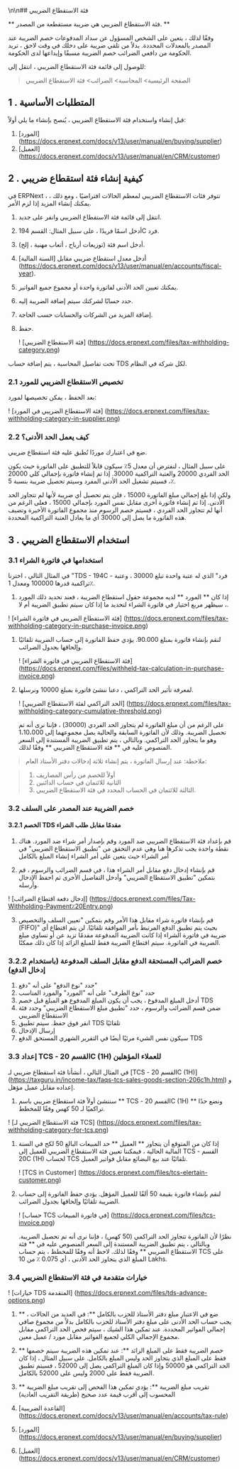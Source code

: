 \n\n## فئة الاستقطاع الضريبي

** فئة الاستقطاع الضريبي هي ضريبة مستقطعة من المصدر. **

وفقًا لذلك ، يتعين على الشخص المسؤول عن سداد المدفوعات خصم الضريبة عند المصدر بالمعدلات المحددة. بدلاً من تلقي ضريبة على دخلك في وقت لاحق ، تريد الحكومة من دافعي الضرائب خصم الضريبة مسبقًا وإيداعها لدى الحكومة.

للوصول إلى قائمة فئة الاستقطاع الضريبي ، انتقل إلى:

> الصفحة الرئيسية> المحاسبة> الضرائب> فئة الاستقطاع الضريبي

## 1 \. المتطلبات الأساسية

قبل إنشاء واستخدام فئة الاستقطاع الضريبي ، يُنصح بإنشاء ما يلي أولاً:

1. [المورد] (https://docs.erpnext.com/docs/v13/user/manual/en/buying/supplier)
2. [العميل] (https://docs.erpnext.com/docs/v13/user/manual/en/CRM/customer)

## 2 \. كيفية إنشاء فئة استقطاع ضريبي

في ERPNext ، تتوفر فئات الاستقطاع الضريبي لمعظم الحالات افتراضيًا ، ومع ذلك ، يمكنك إنشاء المزيد إذا لزم الأمر.

1. انتقل إلى قائمة فئة الاستقطاع الضريبي وانقر على جديد.
2. أدخل اسمًا فريدًا ، على سبيل المثال: القسم 194C فرد.
3. أدخل اسم فئة (توزيعات أرباح ، أتعاب مهنية ، إلخ).
4. أدخل معدل استقطاع ضريبي مقابل [السنة المالية] (https://docs.erpnext.com/docs/v13/user/manual/en/accounts/fiscal-year).
5. يمكنك تعيين الحد الأدنى لفاتورة واحدة أو مجموع جميع الفواتير.
6. حدد حسابًا لشركتك سيتم إضافة الضريبة إليه.
7. إضافة المزيد من الشركات والحسابات حسب الحاجة.
8. حفظ.
    
    ! [فئة الاستقطاع الضريبي] (https://docs.erpnext.com/files/tax-withholding-category.png)
    

تحت تفاصيل المحاسبة ، يتم إضافة حساب TDS لكل شركة في النظام.

### 2.1 تخصيص الاستقطاع الضريبي للمورد

بعد الحفظ ، يمكن تخصيصها لمورد:

! [فئة الاستقطاع الضريبي في المورد] (https://docs.erpnext.com/files/tax-withholding-category-in-supplier.png)

### 2.2 كيف يعمل الحد الأدنى؟

ضع في اعتبارك موردًا تُطبق عليه فئة استقطاع ضريبي.

على سبيل المثال ، لنفترض أن معدل 5٪ سيكون قابلاً للتطبيق على الفاتورة حيث يكون الحد الفردي 20000 والعتبة التراكمية 30000. إذا تم إنشاء فاتورة بإجمالي كلي 20000 ، فسيتم تشغيل الحد الأدنى المفرد وسيتم تحصيل ضريبة بنسبة 5٪.

ولكن إذا بلغ إجمالي مبلغ الفاتورة 15000 ، فلن يتم تحصيل أي ضريبة لأنها لم تتجاوز الحد الأدنى. إذا تم إنشاء فاتورة أخرى مقابل نفس المورد بإجمالي 15000 ، فعلى الرغم من أنها لم تتجاوز الحد الفردي ، فسيتم خصم الرسوم منذ مجموع الفاتورة الأخيرة وتضيف هذه الفاتورة ما يصل إلى 30000 أي ما يعادل العتبة التراكمية المحددة.

## 3 \. استخدام الاستقطاع الضريبي

### 3.1 استخدامها في فاتورة الشراء

في المثال التالي ، اخترنا "TDS - 194C - فرد" الذي له عتبة واحدة تبلغ 30000 ، وعتبة تراكمية قدرها 100000 ومعدل 1٪.

1. إذا كان ** المورد ** لديه مجموعة حقول استقطاع الضريبة ، فعند تحديد ذلك المورد ، سيظهر مربع اختيار في فاتورة الشراء لتحديد ما إذا كان سيتم تطبيق الضريبة أم لا.

! [فئة الاستقطاع الضريبي في فاتورة الشراء] (https://docs.erpnext.com/files/tax-withholding-category-in-purchase-invoice.png)

1. لنقم بإنشاء فاتورة بمبلغ 90.000. يؤدي حفظ الفاتورة إلى حساب الضريبة تلقائيًا وإلحاقها بجدول الضرائب.
    
    ! [فئة الاستقطاع الضريبي في فاتورة الشراء] (https://docs.erpnext.com/files/withheld-tax-calculation-in-purchase-invoice.png)
    
2. لمعرفة تأثير الحد التراكمي ، دعنا ننشئ فاتورة بمبلغ 10000 ونرسلها.
    
    ! [الحد التراكمي لفئة الاستقطاع الضريبي] (https://docs.erpnext.com/files/tax-withholding-category-cumulative-threshold.png)
    
    على الرغم من أن مبلغ الفاتورة لم يتجاوز الحد الفردي (30000) ، فإننا نرى أنه تم تحصيل الضريبة. وذلك لأن الفاتورة السابقة والحالية يصل مجموعهما إلى 1،10،000 وهو ما يتجاوز الحد التراكمي. وبالتالي ، يتم تطبيق الضريبة المستندة إلى السعر المنصوص عليه في ** فئة الاستقطاع الضريبي ** وفقًا لذلك.
    

> ملاحظة: عند إرسال الفاتورة ، يتم إنشاء ثلاثة إدخالات دفتر الأستاذ العام:

> 1. أولاً للخصم من رأس المصاريف
> 2. الثانية للائتمان في حساب الدائنين
> 3. الثالثة للائتمان في الحساب المحدد في فئة الاستقطاع الضريبي.

### 3.2 خصم الضريبة عند المصدر على السلف

#### 3.2.1 الخصم TDS مقدمًا مقابل طلب الشراء

1. قم بإعداد فئة الاستقطاع الضريبي ضد المورد وقم بإصدار أمر شراء ضد المورد. هناك نقطة واحدة يجب تذكرها هنا وهي عدم التحقق من "تطبيق الاستقطاع الضريبي" في أمر الشراء حيث يتعين على أمر الشراء إنشاء المبلغ بالكامل
    
2. قم بإنشاء إدخال دفع مقابل أمر الشراء هذا ، في قسم الضرائب والرسوم ، قم بتمكين "تطبيق الاستقطاع الضريبي" وأدخل التفاصيل الأخرى ثم احفظ الإدخال وأرسله.
    

! [إدخال دفعة اقتطاع الضرائب] (https://docs.erpnext.com/files/Tax-Withholding-Payment٪20Entry.png)

3. قم بإنشاء فاتورة شراء مقابل هذا الأمر وقم بتمكين "تعيين السلف والتخصيص (FIFO)" بحيث يتم تطبيق الدفع المرتبط بأمر الموافقة تلقائيًا. لن يتم اقتطاع أي ضريبة في فاتورة الشراء إذا كانت الضريبة المدفوعة مقدمًا تزيد عن أو تساوي مبلغ الضريبة في الفاتورة. سيتم اقتطاع الضريبة فقط للمبلغ الزائد إذا كان ذلك ممكنًا.

### 3.2.2 خصم الضرائب المستحقة الدفع مقابل السلف المدفوعة (باستخدام إدخال الدفع)

1. حدد "نوع الدفع" على أنه "دفع"
2. حدد "نوع الطرف" على أنه "المورد" والمورد المناسب
3. أدخل المبلغ المدفوع ، يجب أن يكون المبلغ المدفوع هو المبلغ قبل خصم TDS
4. ضمن قسم الضرائب والرسوم ، حدد "تطبيق مبلغ الاستقطاع الضريبي" وحدد فئة الاستقطاع الضريبي
5. انقر فوق حفظ. سيتم تطبيق TDS تلقائيًا
6. إرسال الإدخال
7. سيكون نفس الشيء مرئيًا أيضًا في التقرير الشهري المستحق الدفع TDS

### 3.3 إعداد TCS - القسم 20C (1H) للعملاء المؤهلين

في المثال التالي ، أنشأنا فئة استقطاع ضريبي لـ [TCS - القسم 20C (1H)] (https://taxguru.in/income-tax/faqs-tcs-sales-goods-section-206c1h.html) و إعداده مقابل عميل مؤهل.

1. سننشئ أولاً فئة استقطاع ضريبي باسم ** TCS - القسم 20C (1H) ** ونضع حدًا تراكميًا لـ 50 كهس وفقًا للمخطط.

! [فئة الاستقطاع الضريبي لـ TCS] (https://docs.erpnext.com/files/tax-withholding-category-for-tcs.png)

1. إذا كان من المتوقع أن يتجاوز ** العميل ** حد المبيعات البالغ 50 لكح في السنة المالية الحالية ، فيمكننا تعيين فئة الاستقطاع الضريبي للعميل إلى TCS - القسم 20C (1H) لحساب TCS تلقائيًا عند بيع البضائع مقابل فواتير العميل.
    
    ! [TCS in Customer] (https://docs.erpnext.com/files/tcs-elertain-customer.png)
    
2. لنقم بإنشاء فاتورة بقيمة 50 ألفًا للعميل المؤهل. يؤدي حفظ الفاتورة إلى حساب الضريبة تلقائيًا وإلحاقها بجدول الضرائب.
    
    ! [حساب TCS في فاتورة المبيعات] (https://docs.erpnext.com/files/tcs-invoice.png)
    
    نظرًا لأن الفاتورة تتجاوز الحد التراكمي (50 كهس) ، فإننا نرى أنه تم تحصيل الضريبة. وبالتالي ، يتم تطبيق الضريبة المستندة إلى السعر المنصوص عليه في ** فئة الاستقطاع الضريبي ** وفقًا لذلك. لاحظ أنه وفقًا للمخطط ، يتم حساب TCS على المبلغ الذي يتجاوز الحد الأدنى ، أي 0.075 ٪ من 10 Lakhs.
    

### 3.4 خيارات متقدمة في فئة الاستقطاع الضريبي

! [خيارات TDS المتقدمة] (https://docs.erpnext.com/files/tds-advance-options.png)

1. ** ضع في الاعتبار مبلغ دفتر الأستاذ للحزب بالكامل **: في العديد من الحالات ، يجب حساب الحد الأدنى على مبلغ دفتر الأستاذ للحزب بالكامل بدلاً من مجموع صافي إجمالي الفواتير المحددة. عند تمكين هذا الشيك ، سيتم فحص الحد التراكمي مقابل مجموع الإجمالي الكلي لجميع الفواتير مقابل مورد / عميل معين.
    
2. ** خصم الضريبة فقط على المبلغ الزائد **: عند تمكين هذه الضريبة سيتم خصمها فقط على المبلغ الذي يتجاوز الحد وليس المبلغ بالكامل. على سبيل المثال ، إذا كان الحد التراكمي هو 50000 وإذا كان المبلغ التراكمي يصل إلى 52000 ، فسيتم تطبيق الضريبة فقط على 2000 وليس على 52000 بالكامل.
    
3. ** تقريب مبلغ الضريبة **: يؤدي تمكين هذا الفحص إلى تقريب مبلغ الضريبة المحسوب إلى أقرب قيمة عدد صحيح (طريقة التقريب العادية)
    

1. [القاعدة الضريبية] (https://docs.erpnext.com/docs/v13/user/manual/en/accounts/tax-rule)
2. [المورد] (https://docs.erpnext.com/docs/v13/user/manual/en/buying/supplier)
3. [العميل] (https://docs.erpnext.com/docs/v13/user/manual/en/CRM/customer)